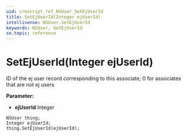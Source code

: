 ```yaml
---
uid: crmscript_ref_NSUser_SetEjUserId
title: SetEjUserId(Integer ejUserId)
intellisense: NSUser.SetEjUserId
keywords: NSUser, GetEjUserId
so.topic: reference
---
```


# SetEjUserId(Integer ejUserId)

ID of the ej user record corresponding to this associate; 0 for associates that are not ej users

**Parameter:** 
* **ejUserId** Integer

```crmscript
NSUser thing;
Integer ejUserId;
thing.SetEjUserId(ejUserId);
```

